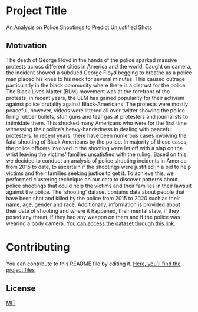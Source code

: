 # Project Title

An Analysis on Police Shootings to Predict Unjustified Shots

## Motivation

The death of George Floyd in the hands of the police sparked massive protests across different cities in America and the world. Caught on camera, the incident showed a subdued George Floyd begging to breathe as a police man placed his knee to his neck for several minutes. This caused outrage particularly in the black community where there is a distrust for the police. The Black Lives Matter (BLM) movement was at the forefront of the protests, in recent years, the BLM has gained popularity for their activism against police brutality against Black-Americans. 
The protests were mostly peaceful, however, videos were littered all over twitter showing the police firing rubber bullets, stun guns and tear gas at protesters and journalists to intimidate them. This shocked many Americans who were for the first time witnessing their police’s heavy-handedness in dealing with peaceful protesters.
In recent years, there have been numerous cases involving the fatal shooting of Black Americans by the police. In majority of these cases, the police officers involved in the shooting were let off with a slap on the wrist leaving the victims’ families unsatisfied with the ruling. 
Based on this, we decided to conduct an analysis of police shooting incidents in America from 2015 to date, to ascertain if the shootings were justified in a bid to help victims and their families seeking justice to get it. To achieve this, we performed clustering technique on our data to discover patterns about police shootings that could help the victims and their families in their lawsuit against the police.
The ‘shooting’ dataset contains data about people that have been shot and killed by the police from 2015 to 2020 such as their name, age, gender and race. Additionally, information is provided about their date of shooting and where it happened, their mental state, if they posed any threat, if they had any weapon on them and if the police was wearing a body camera. [You can access the dataset through this link](https://www.kaggle.com/ahsen1330/us-police-shootings).

# Contributing
You can contribute to this README file by editing it. 
[Here, you'll find the project files](https://github.com/HamoyeHQ/04-police-shootings) 

## License
[MIT](https://choosealicense.com/licenses/mit/)
